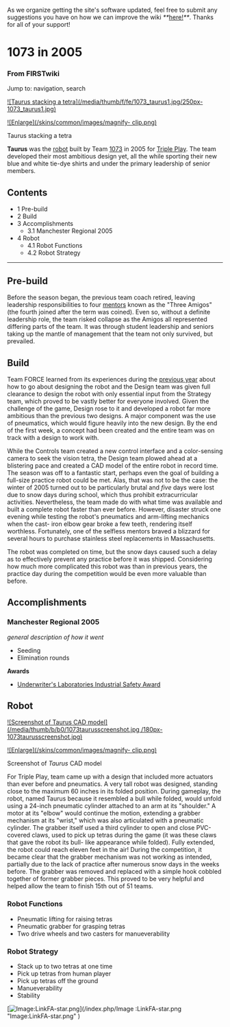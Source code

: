 As we organize getting the site's software updated, feel free to submit any
suggestions you have on how we can improve the wiki
_**_[here!](/index.php/User:Hallry/Suggestions "User:Hallry/Suggestions"
)_**_. Thanks for all of your support!

# 1073 in 2005

### From FIRSTwiki

Jump to: navigation, search

[![Taurus stacking a tetra](/media/thumb/f/fe/1073_taurus1.jpg/250px-
1073_taurus1.jpg)](/index.php/Image:1073_taurus1.jpg "Taurus stacking a tetra"
)

[![Enlarge](/skins/common/images/magnify-
clip.png)](/index.php/Image:1073_taurus1.jpg "Enlarge" )

Taurus stacking a tetra

**Taurus** was the [robot](/index.php/Robot "Robot" ) built by Team [1073](/index.php/1073 "1073" ) in 2005 for [Triple Play](/index.php/Triple_Play "Triple Play" ). The team developed their most ambitious design yet, all the while sporting their new blue and white tie-dye shirts and under the primary leadership of senior members. 

## Contents

  * 1 Pre-build
  * 2 Build
  * 3 Accomplishments
    * 3.1 Manchester Regional 2005
  * 4 Robot
    * 4.1 Robot Functions
    * 4.2 Robot Strategy  
---  
  

## Pre-build

Before the season began, the previous team coach retired, leaving leadership
responsibilities to four [mentors](/index.php/Mentor "Mentor" ) known as the
"Three Amigos" (the fourth joined after the term was coined). Even so, without
a definite leadership role, the team risked collapse as the Amigos all
represented differing parts of the team. It was through student leadership and
seniors taking up the mantle of management that the team not only survived,
but prevailed.


## Build

Team FORCE learned from its experiences during the [previous
year](/index.php/Scorpius_%281073%29 "Scorpius \(1073\)" ) about how to go
about designing the robot and the Design team was given full clearance to
design the robot with only essential input from the Strategy team, which
proved to be vastly better for everyone involved. Given the challenge of the
game, Design rose to it and developed a robot far more ambitious than the
previous two designs. A major component was the use of pneumatics, which would
figure heavily into the new design. By the end of the first week, a concept
had been created and the entire team was on track with a design to work with.

While the Controls team created a new control interface and a color-sensing
camera to seek the vision tetra, the Design team plowed ahead at a blistering
pace and created a CAD model of the entire robot in record time. The season
was off to a fantastic start, perhaps even the goal of building a full-size
practice robot could be met. Alas, that was not to be the case: the winter of
2005 turned out to be particularly brutal and _five_ days were lost due to
snow days during school, which thus prohibit extracurricular activities.
Nevertheless, the team made do with what time was available and built a
complete robot faster than ever before. However, disaster struck one evening
while testing the robot's pneumatics and arm-lifting mechanics when the cast-
iron elbow gear broke a few teeth, rendering itself worthless. Fortunately,
one of the selfless mentors braved a blizzard for several hours to purchase
stainless steel replacements in Massachusetts.

The robot was completed on time, but the snow days caused such a delay as to
effectively prevent any practice before it was shipped. Considering how much
more complicated this robot was than in previous years, the practice day
during the competition would be even more valuable than before.


## Accomplishments


### Manchester Regional 2005

_general description of how it went_

  * Seeding 
  * Elimination rounds 

**Awards**

  * [Underwriter's Laboratories Industrial Safety Award](/index.php/Underwriter%27s_Laboratories_Industrial_Safety_Award "Underwriter's Laboratories Industrial Safety Award" )


## Robot

[![Screenshot of Taurus CAD model](/media/thumb/b/b0/1073taurusscreenshot.jpg
/180px-1073taurusscreenshot.jpg)](/index.php/Image:1073taurusscreenshot.jpg
"Screenshot of Taurus CAD model" )

[![Enlarge](/skins/common/images/magnify-
clip.png)](/index.php/Image:1073taurusscreenshot.jpg "Enlarge" )

Screenshot of _Taurus_ CAD model

For Triple Play, team came up with a design that included more actuators than
ever before and pneumatics. A very tall robot was designed, standing close to
the maximum 60 inches in its folded position. During gameplay, the robot,
named Taurus because it resembled a bull while folded, would unfold using a
24-inch pneumatic cylinder attached to an arm at its "shoulder." A motor at
its "elbow" would continue the motion, extending a grabber mechanism at its
"wrist," which was also articulated with a pneumatic cylinder. The grabber
itself used a third cylinder to open and close PVC-covered claws, used to pick
up tetras during the game (it was these claws that gave the robot its bull-
like appearance while folded). Fully extended, the robot could reach eleven
feet in the air! During the competition, it became clear that the grabber
mechanism was not working as intended, partially due to the lack of practice
after numerous snow days in the weeks before. The grabber was removed and
replaced with a simple hook cobbled together of former grabber pieces. This
proved to be very helpful and helped allow the team to finish 15th out of 51
teams.


### Robot Functions

  * Pneumatic lifting for raising tetras 
  * Pneumatic grabber for grasping tetras 
  * Two drive wheels and two casters for manueverability 


### Robot Strategy

  * Stack up to two tetras at one time 
  * Pick up tetras from human player 
  * Pick up tetras off the ground 
  * Manueverability 
  * Stability 

[![Image:LinkFA-star.png](/media/6/60/LinkFA-star.png)](/index.php/Image
:LinkFA-star.png "Image:LinkFA-star.png" )

